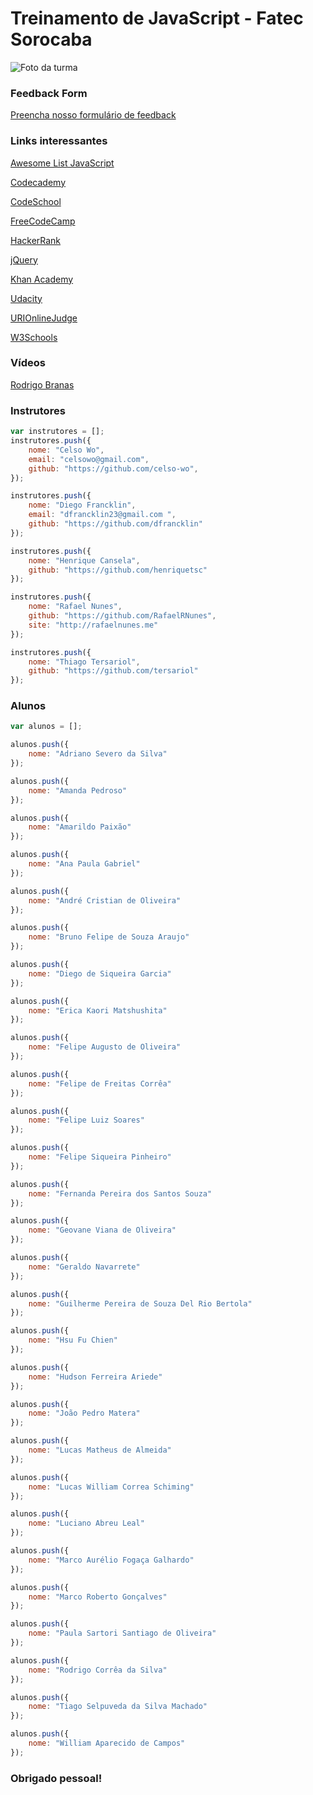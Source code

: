 # Treinamento de JavaScript - Fatec Sorocaba

![Foto da turma](https://raw.githubusercontent.com/code-ci/treinamento-javascript-fatec/master/img/foto.jpg)

### Feedback Form

[Preencha nosso formulário de feedback](http://goo.gl/forms/lrNKVJKYflkfHjIL2)

### Links interessantes

[Awesome List JavaScript](https://github.com/sorrycc/awesome-javascript)

[Codecademy](https://www.codecademy.com)

[CodeSchool](https://www.codeschool.com/)

[FreeCodeCamp](freecodecamp.com)

[HackerRank](http://hackerrank.com)

[jQuery](https://jquery.com)

[Khan Academy](https://pt.khanacademy.org/)

[Udacity](https://br.udacity.com/)

[URIOnlineJudge](https://www.urionlinejudge.com.br)

[W3Schools](w3schools.com)

### Vídeos

[Rodrigo Branas](https://www.youtube.com/user/rodrigobranas)

### Instrutores

```javascript
var instrutores = [];
instrutores.push({
    nome: "Celso Wo",
    email: "celsowo@gmail.com",
    github: "https://github.com/celso-wo",
});

instrutores.push({
    nome: "Diego Francklin",
    email: "dfrancklin23@gmail.com ",
    github: "https://github.com/dfrancklin"
});

instrutores.push({
    nome: "Henrique Cansela",
    github: "https://github.com/henriquetsc"
});

instrutores.push({
    nome: "Rafael Nunes",
    github: "https://github.com/RafaelRNunes",
    site: "http://rafaelnunes.me"
});

instrutores.push({
    nome: "Thiago Tersariol",
    github: "https://github.com/tersariol"
});
```

### Alunos

```javascript
var alunos = [];

alunos.push({
    nome: "Adriano Severo da Silva"
});

alunos.push({
    nome: "Amanda Pedroso"
});

alunos.push({
    nome: "Amarildo Paixão"
});

alunos.push({
    nome: "Ana Paula Gabriel"
});

alunos.push({
    nome: "André Cristian de Oliveira"
});

alunos.push({
    nome: "Bruno Felipe de Souza Araujo"
});

alunos.push({
    nome: "Diego de Siqueira Garcia"
});

alunos.push({
    nome: "Erica Kaori Matshushita"
});

alunos.push({
    nome: "Felipe Augusto de Oliveira"
});

alunos.push({
    nome: "Felipe de Freitas Corrêa"
});

alunos.push({
    nome: "Felipe Luiz Soares"
});

alunos.push({
    nome: "Felipe Siqueira Pinheiro"
});

alunos.push({
    nome: "Fernanda Pereira dos Santos Souza"
});

alunos.push({
    nome: "Geovane Viana de Oliveira"
});

alunos.push({
    nome: "Geraldo Navarrete"
});

alunos.push({
    nome: "Guilherme Pereira de Souza Del Rio Bertola"
});

alunos.push({
    nome: "Hsu Fu Chien"
});

alunos.push({
    nome: "Hudson Ferreira Ariede"
});

alunos.push({
    nome: "João Pedro Matera"
});

alunos.push({
    nome: "Lucas Matheus de Almeida"
});

alunos.push({
    nome: "Lucas William Correa Schiming"
});

alunos.push({
    nome: "Luciano Abreu Leal"
});

alunos.push({
    nome: "Marco Aurélio Fogaça Galhardo"
});

alunos.push({
    nome: "Marco Roberto Gonçalves"
});

alunos.push({
    nome: "Paula Sartori Santiago de Oliveira"
});

alunos.push({
    nome: "Rodrigo Corrêa da Silva"
});

alunos.push({
    nome: "Tiago Selpuveda da Silva Machado"
});

alunos.push({
    nome: "William Aparecido de Campos"
});
```


### Obrigado pessoal!
